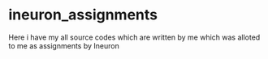 # ineuron_assignments
Here i have my all source codes which are written by me which was alloted to me as assignments by Ineuron

